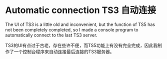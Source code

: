 # Automatic connection TS3 自动连接
The UI of TS3 is a little old and inconvenient, but the function of TS5 has not been completely completed, so I made a console program to automatically connect to the last TS3 server.

TS3的UI有点过于古老，存在些许不便，而TS5功能上有没有完全完成，因此我制作了一个控制台程序来自动连接最后连接的TS3服务器。
